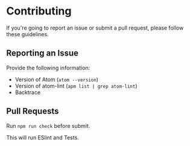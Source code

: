 # Contributing

If you're going to report an issue or submit a pull request, please follow these guidelines.

## Reporting an Issue

Provide the following information:

- Version of Atom (`atom --version`)
- Version of atom-lint (`apm list | grep atom-lint`)
- Backtrace

## Pull Requests

Run `npm run check` before submit.

This will run ESlint and Tests.
